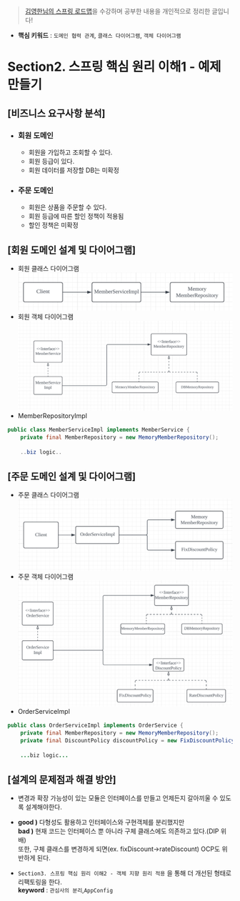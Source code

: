 >[김영한님의 스프링 로드맵](https://www.inflearn.com/roadmaps/373)을 수강하며 공부한 내용을 개인적으로 정리한 글입니다!

- **핵심 키워드**
: `도메인 협력 관계`, `클래스 다이어그램`, `객체 다이어그램`

# Section2. 스프링 핵심 원리 이해1 - 예제 만들기

## [비즈니스 요구사항 분석]
- ### 회원 도메인
  - 회원을 가입하고 조회할 수 있다.
  - 회원 등급이 있다.
  - 회원 데이터를 저장할 DB는 미확정
- ### 주문 도메인
  - 회원은 상품을 주문할 수 있다.
  - 회원 등급에 따른 할인 정책이 적용됨
  - 할인 정책은 미확정
## [회원 도메인 설계 및 다이어그램]
- 회원 클래스 다이어그램 
![](./images_mj/objectDiagram1.png)
- 회원 객체 다이어그램
![](./images_mj/classDiagram1.png)  
- MemberRepositoryImpl
```java
public class MemberServiceImpl implements MemberService {
	private final MemberRepository = new MemoryMemberRepository();
    
    ..biz logic..
```

## [주문 도메인 설계 및 다이어그램]
- 주문 클래스 다이어그램
![](./images_mj/objectDiagram2.png)
- 주문 객체 다이어그램
![](./images_mj/classDiagram2.png)
- OrderServiceImpl
```java
public class OrderServiceImpl implements OrderService {
	private final MemberRepository = new MemoryMemberRepository();
    private final DiscountPolicy discountPolicy = new FixDiscountPolicy();
    
    ...biz logic...
```

## [설계의 문제점과 해결 방안]

- 변경과 확장 가능성이 있는 모듈은 인터페이스를 만들고 언제든지 갈아끼울 수 있도록 설계해야한다.  
- **good )** 다형성도 활용하고 인터페이스와 구현객체를 분리했지만  
  **bad )** 현재 코드는 인터페이스 뿐 아니라 구체 클래스에도 의존하고 있다.(DIP 위배)  
  또한, 구체 클래스를 변경하게 되면(ex. fixDiscount->rateDiscount) OCP도 위반하게 된다.  
  
- `Section3. 스프링 핵심 원리 이해2 - 객체 지향 원리 적용` 을 통해 더 개선된 형태로 리팩토링을 한다.  
  **keyword** : `관심사의 분리`,`AppConfig`

